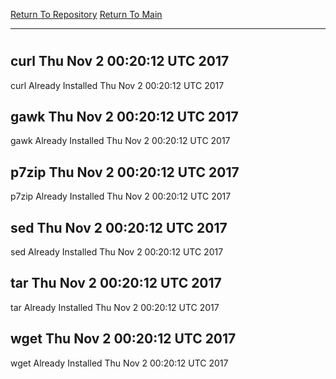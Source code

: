 [Return To Repository](https://github.com/deathbybandaid/piholeparser/)
[Return To Main](https://github.com/deathbybandaid/piholeparser/blob/master/RecentRunLogs/Mainlog.md)
____________________________________
# 
## curl Thu Nov 2 00:20:12 UTC 2017
curl Already Installed Thu Nov 2 00:20:12 UTC 2017
## gawk Thu Nov 2 00:20:12 UTC 2017
gawk Already Installed Thu Nov 2 00:20:12 UTC 2017
## p7zip Thu Nov 2 00:20:12 UTC 2017
p7zip Already Installed Thu Nov 2 00:20:12 UTC 2017
## sed Thu Nov 2 00:20:12 UTC 2017
sed Already Installed Thu Nov 2 00:20:12 UTC 2017
## tar Thu Nov 2 00:20:12 UTC 2017
tar Already Installed Thu Nov 2 00:20:12 UTC 2017
## wget Thu Nov 2 00:20:12 UTC 2017
wget Already Installed Thu Nov 2 00:20:12 UTC 2017
